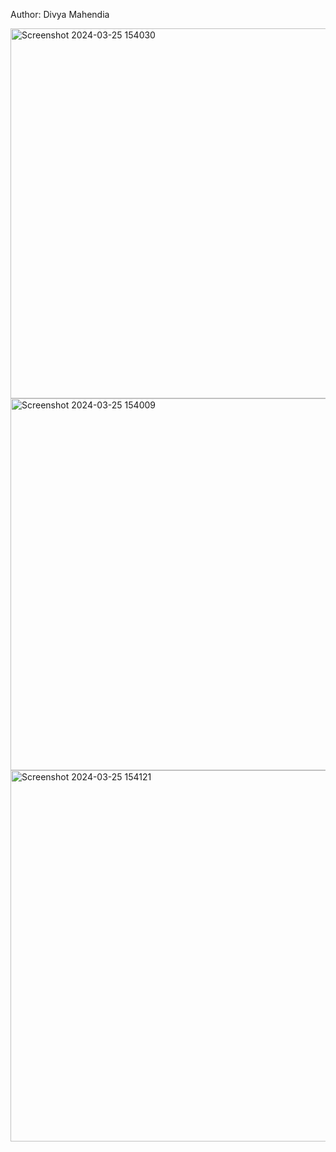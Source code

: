 Author: Divya Mahendia

<img width="592" alt="Screenshot 2024-03-25 154030" src="https://github.com/DivyaMahendia/SharkTank_simulationusingML/assets/38568931/83ab2133-74dc-4685-8f63-4cacee742d2f">

<img width="595" alt="Screenshot 2024-03-25 154009" src="https://github.com/DivyaMahendia/SharkTank_simulationusingML/assets/38568931/f40f10c5-0c5d-4f38-aa58-74b64298b990">
<img width="594" alt="Screenshot 2024-03-25 154121" src="https://github.com/DivyaMahendia/SharkTank_simulationusingML/assets/38568931/751df125-83d4-417a-bcb5-94e2e36e93ad">
